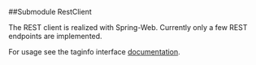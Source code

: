 ##Submodule RestClient

The REST client is realized with Spring-Web. Currently only a few REST endpoints are implemented.

For usage see the taginfo interface [documentation](https://taginfo.openstreetmap.org/taginfo/apidoc).